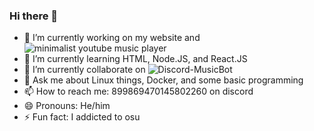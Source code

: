 ### Hi there 👋

- 🔭 I’m currently working on my website and ![minimalist youtube music player](https://github.com/MiracleCherryPie/pptr-youtube-music)
- 🌱 I’m currently learning HTML, Node.JS, and React.JS
- 👯 I’m currently collaborate on ![Discord-MusicBot](https://github.com/SudhanPlayz/Discord-MusicBot)
- 💬 Ask me about Linux things, Docker, and some basic programming
- 📫 How to reach me: 899869470145802260 on discord
- 😄 Pronouns: He/him
- ⚡ Fun fact: I addicted to osu
